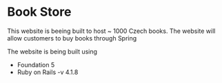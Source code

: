 Book Store 
==========
This website is beeing built to host ~ 1000 Czech books. 
The website will allow customers to buy books through Spring 

The website is being built using 
- Foundation 5 
- Ruby on Rails -v 4.1.8
